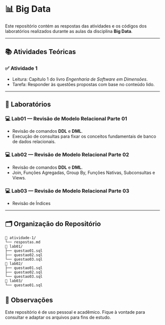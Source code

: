 # 📊 Big Data

Este repositório contém as respostas das atividades e os códigos dos laboratórios realizados durante as aulas da disciplina **Big Data**.

---

## 📚 Atividades Teóricas

### ✅ Atividade 1
- Leitura: Capítulo 1 do livro *Engenharia de Software em Dimensões*.
- Tarefa: Responder às questões propostas com base no conteúdo lido.

---

## 🧪 Laboratórios

### 💻 Lab01 — Revisão de Modelo Relacional Parte 01
- Revisão de comandos **DDL** e **DML**.
- Execução de consultas para fixar os conceitos fundamentais de banco de dados relacionais.

### 💻 Lab02 — Revisão de Modelo Relacional Parte 02
- Revisão de comandos **DDL** e **DML**.
- Join, Funções Agregadas, Group By, Funções Nativas, Subconsultas e Views.

### 💻 Lab03 — Revisão de Modelo Relacional Parte 03
- Revisão de Índices

---

## 🗂 Organização do Repositório

    📁 atividade-1/
    └── respostas.md
    📁 lab01/
    ├── questao01.sql
    ├── questao02.sql
    └── questao03.sql
    📁 lab02/
    ├── questao01.sql
    ├── questao02.sql
    └── questao03.sql
    📁 lab03/
    └── questao01.sql


## 📌 Observações

Este repositório é de uso pessoal e acadêmico. Fique à vontade para consultar e adaptar os arquivos para fins de estudo.
